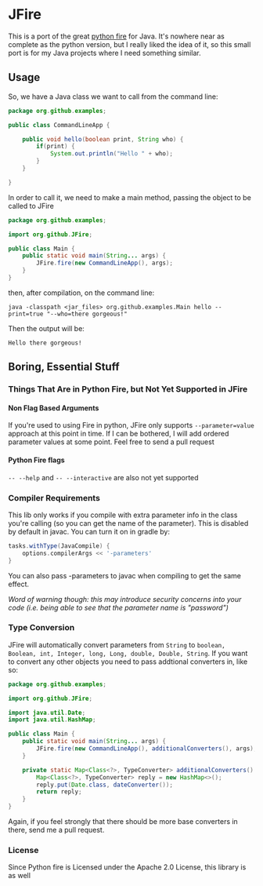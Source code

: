 JFire
=====

This is a port of the great [python fire](https://github.com/google/python-fire) for Java.
It's nowhere near as complete as the python version, but I really liked the idea of it, so this small port is for my Java projects where I need something similar.


## Usage

So, we have a Java class we want to call from the command line:
```java
package org.github.examples;

public class CommandLineApp {

    public void hello(boolean print, String who) {
        if(print) {
            System.out.println("Hello " + who);
        }
    }

}
```

In order to call it, we need to make a main method, passing the object to be called to JFire
```java
package org.github.examples;

import org.github.JFire;

public class Main {
    public static void main(String... args) {
        JFire.fire(new CommandLineApp(), args);
    }
}
```
then, after compilation, on the command line:
```shell
java -classpath <jar_files> org.github.examples.Main hello --print=true "--who=there gorgeous!"
```

Then the output will be:
```shell
Hello there gorgeous!
```


## Boring, Essential Stuff

### Things That Are in Python Fire, but Not Yet Supported in JFire
#### Non Flag Based Arguments
If you're used to using Fire in python, JFire only supports ```--parameter=value``` approach at this point in time.
If I can be bothered, I will add ordered parameter values at some point. Feel free to send a pull request

#### Python Fire flags
```-- --help``` and ```-- --interactive``` are also not yet supported



### Compiler Requirements 
This lib only works if you compile with extra parameter info in the class you're calling (so you can get the name of the parameter).
This is disabled by default in javac.
You can turn it on in gradle by:
```groovy
tasks.withType(JavaCompile) {
    options.compilerArgs << '-parameters'
}
```

You can also pass -parameters to javac when compiling to get the same effect.

_Word of warning though: this may introduce security concerns into your code (i.e. being able to see that the parameter name is "password")_

### Type Conversion
JFire will automatically convert parameters from ```String``` to ```boolean, Boolean, int, Integer, long, Long, double, Double, String```. 
If you want to convert any other objects you need to pass addtional converters in, like so:

```java
package org.github.examples;

import org.github.JFire;

import java.util.Date;
import java.util.HashMap;

public class Main {
    public static void main(String... args) {
        JFire.fire(new CommandLineApp(), additionalConverters(), args);
    }

    private static Map<Class<?>, TypeConverter> additionalConverters() {
        Map<Class<?>, TypeConverter> reply = new HashMap<>();
        reply.put(Date.class, dateConverter());
        return reply;
    }
}
```

Again, if you feel strongly that there should be more base converters in there, send me a pull request.


### License
Since Python fire is Licensed under the Apache 2.0 License, this library is as well
